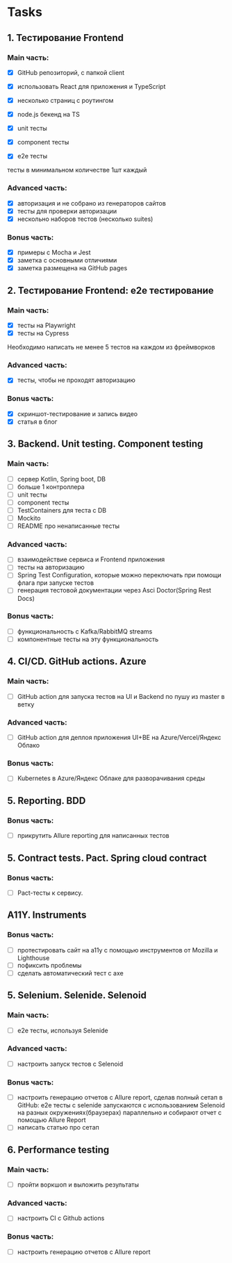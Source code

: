 # Tasks
## 1. Тестирование Frontend
### Main часть:

- [x] GitHub репозиторий, с папкой client
- [x] использовать React для приложения и TypeScript
- [x] несколько страниц с роутингом
- [x] node.js бекенд на TS

- [x] unit тесты
- [x] component тесты
- [x] e2e тесты

тесты в минимальном количестве 1шт каждый

### Advanced часть:

- [X] авторизация и не собрано из генераторов сайтов
- [X] тесты для проверки авторизации
- [x] нескольно наборов тестов (несколько suites)

### Bonus часть:

- [x] примеры с Mocha и Jest
- [x] заметка с основными отличиями
- [x] заметка размещена на GitHub pages

## 2. Тестирование Frontend: e2e тестирование
### Main часть:
- [x] тесты на Playwright
- [x] тесты на Cypress

Необходимо написать не менее 5 тестов на каждом из фреймворков

### Advanced часть:
- [x] тесты, чтобы не проходят авторизацию

### Bonus часть:
- [x] скриншот-тестирование и запись видео
- [x] статья в блог

## 3. Backend. Unit testing. Component testing
### Main часть:
- [ ] сервер Kotlin, Spring boot, DB
- [ ] больше 1 контроллерa
- [ ] unit тесты
- [ ] component тесты
- [ ] TestContainers для теста с DB
- [ ] Mockito
- [ ] README про ненаписанные тесты

### Advanced часть:
- [ ] взаимодействие сервиса и Frontend приложения
- [ ] тесты на авторизацию
- [ ] Spring Test Configuration, которые можно переключать при помощи флага при запуске тестов
- [ ] генерация тестовой документации через Asci Doctor(Spring Rest Docs)

### Bonus часть:
- [ ] функциональность с Kafka/RabbitMQ streams
- [ ] компонентные тесты на эту функциональность

## 4. CI/CD. GitHub actions. Azure
### Main часть:
- [ ] GitHub action для запуска тестов на UI и Backend по пушу из master в ветку

### Advanced часть:
- [ ] GitHub action для деплоя приложения UI+BE на Azure/Vercel/Яндекс Облако

### Bonus часть:
- [ ] Kubernetes в Azure/Яндекс Облаке для разворачивания среды

## 5. Reporting. BDD
### Bonus часть:
- [ ]  прикрутить Allure reporting для написанных тестов

## 5. Contract tests. Pact. Spring cloud contract
### Bonus часть:
- [ ]  Pact-тесты к сервису.

## A11Y. Instruments
### Bonus часть:
- [ ]  протестировать сайт на а11y с помощью инструментов от Mozilla и Lighthouse
- [ ]  пофиксить проблемы
- [ ]  сделать автоматический тест с axe

## 5. Selenium. Selenide. Selenoid
### Main часть:
- [ ] e2e тесты, используя Selenide

### Advanced часть:
- [ ] настроить запуск тестов с Selenoid

### Bonus часть:
- [ ] настроить генерацию отчетов с Allure report, сделав полный сетап в GitHub: e2e тесты с selenide запускаются с использованием Selenoid на разных окружениях(браузерах) параллельно и собирают отчет с помощью Allure Report
- [ ] написать статью про сетап

## 6. Performance testing
### Main часть:
- [ ] пройти воркшоп и выложить результаты

### Advanced часть:
- [ ] настроить CI с Github actions

### Bonus часть:
- [ ] настроить генерацию отчетов с Allure report
